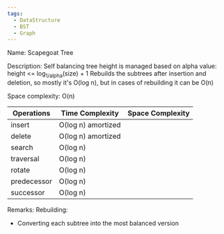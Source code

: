 ```yaml
---
tags:
  - DataStructure
  - BST
  - Graph
---
```

Name: Scapegoat Tree

Description: Self balancing tree
height is managed based on alpha value: height <= log<sub>1/alpha</sub>(size) + 1
Rebuilds the subtrees after insertion and deletion, so mostly it's O(log n), but in cases of rebuilding it can be O(n)

Space complexity: O(n)

| Operations  | Time Complexity      | Space Complexity |
| ----------- | -------------------- | ---------------- |
| insert      | O(log n)   amortized |                  |
| delete      | O(log n)   amortized |                  |
| search      | O(log n)             |                  |
| traversal   | O(log n)             |                  |
| rotate      | O(log n)             |                  |
| predecessor | O(log n)             |                  |
| successor   | O(log n)             |                  |


Remarks:
Rebuilding:
* Converting each subtree into the most balanced version